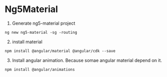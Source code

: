 # Ng5Material

1. Generate ng5-material project
```
ng new ng5-material -sg -routing
```

2. install material
```
npm install @angular/material @angular/cdk --save
```

3. Install angular animation. Because somae angular material depend on it.
```
npm install @angular/animations
```
